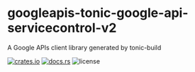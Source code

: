 # googleapis-tonic-google-api-servicecontrol-v2

A Google APIs client library generated by tonic-build

[![crates.io](https://img.shields.io/crates/v/googleapis-tonic-google-api-servicecontrol-v2)](https://crates.io/crates/googleapis-tonic-google-api-servicecontrol-v2)
[![docs.rs](https://img.shields.io/docsrs/googleapis-tonic-google-api-servicecontrol-v2)](https://docs.rs/googleapis-tonic-google-api-servicecontrol-v2)
![license](https://img.shields.io/crates/l/googleapis-tonic-google-api-servicecontrol-v2)
